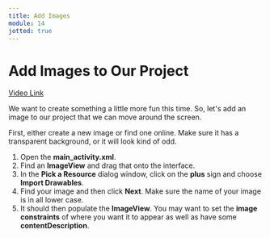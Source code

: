 ```yaml
---
title: Add Images
module: 14
jotted: true
---
```


# Add Images to Our Project

<a href="https://umontana.zoom.us/rec/play/7JR5cuCsrGk3HdyW4QSDVKcqW47rfaysgyIa-vdexBngUCYBY1WhZ7QVY-f-pK_Mf8NBWMYKIKccXTqR?continueMode=true&_x_zm_rtaid=G4Add6vVSduO6RsyHuAu_A.1586561511718.8a343e83de4846f70f0030d0dc81d501&_x_zm_rhtaid=994">Video Link</a>

We want to create something a little more fun this time.  So, let's add an image to our project that we can move around the screen.

First, either create a new image or find one online.  Make sure it has a transparent background, or it will look kind of odd.

1. Open the **main_activity.xml**.  
2. Find an **ImageView** and drag that onto the interface.
3. In the **Pick a Resource** dialog window, click on the **plus** sign and choose **Import Drawables**. 
4. Find your image and then click **Next**. Make sure the name of your image is in all lower case.  
5. It should then populate the **ImageView**.  You may want to set the **image constraints** of where you want it to appear as well as have some **contentDescription**.